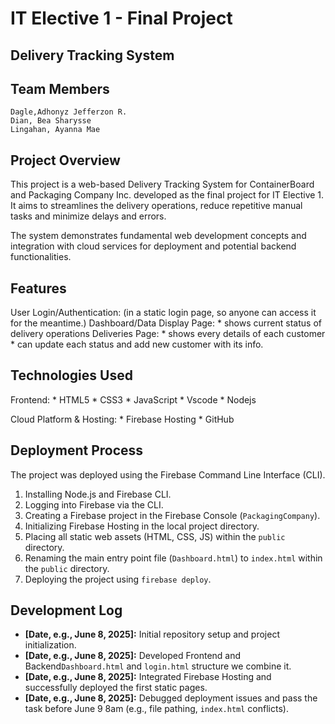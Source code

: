 # IT Elective 1 - Final Project

## Delivery Tracking System

## Team Members
    Dagle,Adhonyz Jefferzon R. 
    Dian, Bea Sharysse 
    Lingahan, Ayanna Mae 

## Project Overview

This project is a web-based Delivery Tracking System for ContainerBoard and Packaging Company Inc. developed as the final project for IT Elective 1. It aims to   streamlines the delivery operations, reduce repetitive manual tasks and minimize delays and errors.

The system demonstrates fundamental web development concepts and integration with cloud services for deployment and potential backend functionalities.

## Features
User Login/Authentication: (in a static login page, so anyone can access it for the meantime.)
Dashboard/Data Display Page:
    * shows current status of delivery operations
Deliveries Page:
    * shows every details of each customer
    * can update each status and add new customer with its info.

## Technologies Used
Frontend:
    * HTML5
    * CSS3
    * JavaScript
    * Vscode
    * Nodejs
	
Cloud Platform & Hosting:
    * Firebase Hosting
    * GitHub


## Deployment Process

The project was deployed using the Firebase Command Line Interface (CLI).

1.  Installing Node.js and Firebase CLI.
2.  Logging into Firebase via the CLI.
3.  Creating a Firebase project in the Firebase Console (`PackagingCompany`).
4.  Initializing Firebase Hosting in the local project directory.
5.  Placing all static web assets (HTML, CSS, JS) within the `public` directory.
6.  Renaming the main entry point file (`Dashboard.html`) to `index.html` within the `public` directory.
7.  Deploying the project using `firebase deploy`.


## Development Log

* **[Date, e.g., June 8, 2025]:** Initial repository setup and project initialization.
* **[Date, e.g., June 8, 2025]:** Developed Frontend and Backend`Dashboard.html` and `login.html` structure we combine it.
* **[Date, e.g., June 8, 2025]:** Integrated Firebase Hosting and successfully deployed the first static pages.
* **[Date, e.g., June 8, 2025]:** Debugged deployment issues and pass the task before June 9 8am (e.g., file pathing, `index.html` conflicts).
